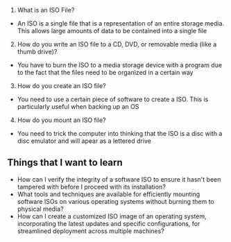1. What is an ISO File?
 * An ISO is a single file that is a representation of an entire storage media. This allows large amounts of data to be contained into a single file
2. How do you write an ISO file to a CD, DVD, or removable media (like a thumb drive)?
 * You have to burn the ISO to a media storage device with a program due to the fact that the files need to be organized in a certain way
3. How do you create an ISO file?
 * You need to use a certain piece of software to create a ISO. This is particularly useful when backing up an OS
4. How do you mount an ISO file?
 * You need to trick the computer into thinking that the ISO is a disc with a disc emulator and will apear as a lettered drive

## Things that I want to learn 
* How can I verify the integrity of a software ISO to ensure it hasn't been tampered with before I proceed with its installation?
* What tools and techniques are available for efficiently mounting software ISOs on various operating systems without burning them to physical media?
* How can I create a customized ISO image of an operating system, incorporating the latest updates and specific configurations, for streamlined deployment across multiple machines?
